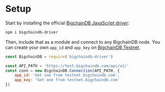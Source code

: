 # Setup

Start by installing the official [BigchainDB JavaScript driver](https://github.com/bigchaindb/js-bigchaindb-driver):

```bash
npm i bigchaindb-driver
```

Then, include that as a module and connect to any BigchainDB node. You can create your own `app_id` and `app_key` on [BigchainDB Testnet](https://testnet.bigchaindb.com).

```js
const BigchainDB = require('bigchaindb-driver')

const API_PATH = 'https://test.bigchaindb.com/api/v1/'
const conn = new BigchainDB.Connection(API_PATH, {
    app_id: 'Get one from testnet.bigchaindb.com',
    app_key: 'Get one from testnet.bigchaindb.com'
})
```
